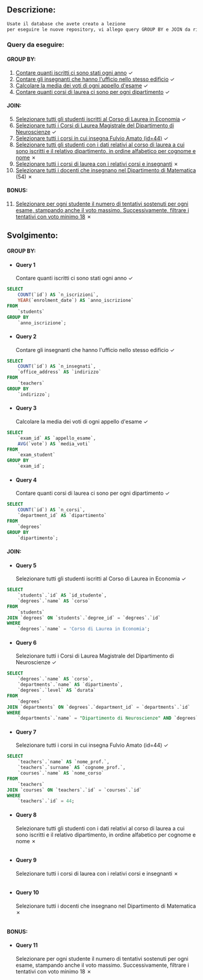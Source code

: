 ## Descrizione:

```txt
Usate il database che avete creato a lezione
per eseguire le nuove repository, vi allego query GROUP BY e JOIN da risolvere..
```

### Query da eseguire:

#### GROUP BY:

1. [Contare quanti iscritti ci sono stati ogni anno](#query-1) &check;
2. [Contare gli insegnanti che hanno l'ufficio nello stesso edificio](#query-2) &check;
3. [Calcolare la media dei voti di ogni appello d'esame](#query-3) &check;
4. [Contare quanti corsi di laurea ci sono per ogni dipartimento](#query-4) &check;

#### JOIN:

5. [Selezionare tutti gli studenti iscritti al Corso di Laurea in Economia](#query-5) &check;
6. [Selezionare tutti i Corsi di Laurea Magistrale del Dipartimento di Neuroscienze](#query-6) &check;
7. [Selezionare tutti i corsi in cui insegna Fulvio Amato (id=44)](#query-7) &check;
8. [Selezionare tutti gli studenti con i dati relativi al corso di laurea a cui sono iscritti e il relativo dipartimento, in ordine alfabetico per cognome e nome](#query-8) &cross;
9. [Selezionare tutti i corsi di laurea con i relativi corsi e insegnanti](#query-9) &cross;
10. [Selezionare tutti i docenti che insegnano nel Dipartimento di Matematica](#query-10) (54) &cross;

#### BONUS:

11. [Selezionare per ogni studente il numero di tentativi sostenuti per ogni esame, stampando anche il voto massimo. Successivamente, filtrare i tentativi con voto minimo 18](#query-11) &cross;

## Svolgimento:

#### GROUP BY:

- #### Query 1
  Contare quanti iscritti ci sono stati ogni anno &check;

```sql
SELECT
    COUNT(`id`) AS `n_iscrizioni`,
    YEAR(`enrolment_date`) AS `anno_iscrizione`
FROM
    `students`
GROUP BY
    `anno_iscrizione`;
```

- #### Query 2
  Contare gli insegnanti che hanno l'ufficio nello stesso edificio &check;

```sql
SELECT
    COUNT(`id`) AS `n_insegnati`,
    `office_address` AS `indirizzo`
FROM
    `teachers`
GROUP BY
    `indirizzo`;
```

- #### Query 3
  Calcolare la media dei voti di ogni appello d'esame &check;

```sql
SELECT
    `exam_id` AS `appello_esame`,
    AVG(`vote`) AS `media_voti`
FROM
    `exam_student`
GROUP BY
    `exam_id`;
```

- #### Query 4
  Contare quanti corsi di laurea ci sono per ogni dipartimento &check;

```sql
SELECT
    COUNT(`id`) AS `n_corsi`,
    `department_id` AS `dipartimento`
FROM
    `degrees`
GROUP BY
    `dipartimento`;
```

#### JOIN:

- #### Query 5
  Selezionare tutti gli studenti iscritti al Corso di Laurea in Economia &check;

```sql
SELECT
    `students`.`id` AS `id_studente`,
    `degrees`.`name` AS `corso`
FROM
    `students`
JOIN `degrees` ON `students`.`degree_id` = `degrees`.`id`
WHERE
    `degrees`.`name` = 'Corso di Laurea in Economia';
```

- #### Query 6
  Selezionare tutti i Corsi di Laurea Magistrale del Dipartimento di Neuroscienze &check;

```sql
SELECT
    `degrees`.`name` AS `corso`,
    `departments`.`name` AS `dipartimento`,
    `degrees`.`level` AS `durata`
FROM
    `degrees`
JOIN `departments` ON `degrees`.`department_id` = `departments`.`id`
WHERE
    `departments`.`name` = "Dipartimento di Neuroscienze" AND `degrees`.`level` = "magistrale";
```

- #### Query 7
  Selezionare tutti i corsi in cui insegna Fulvio Amato (id=44) &check;

```sql
SELECT
    `teachers`.`name` AS `nome_prof.`,
    `teachers`.`surname` AS `cognome_prof.`,
    `courses`.`name` AS `nome_corso`
FROM
    `teachers`
JOIN `courses` ON `teachers`.`id` = `courses`.`id`
WHERE
    `teachers`.`id` = 44;
```

- #### Query 8
  Selezionare tutti gli studenti con i dati relativi al corso di laurea a cui sono iscritti e il relativo dipartimento, in ordine alfabetico per cognome e nome &cross;

```sql

```

- #### Query 9
  Selezionare tutti i corsi di laurea con i relativi corsi e insegnanti &cross;

```sql

```

- #### Query 10
  Selezionare tutti i docenti che insegnano nel Dipartimento di Matematica &cross;

```sql

```

#### BONUS:

- #### Query 11
  Selezionare per ogni studente il numero di tentativi sostenuti per ogni esame, stampando anche il voto massimo. Successivamente, filtrare i tentativi con voto minimo 18 &cross;

```sql

```
